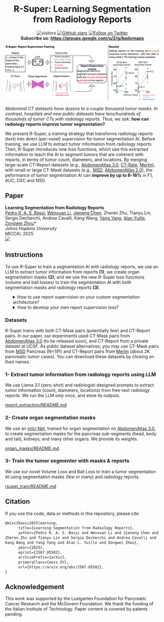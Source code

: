 <h1 align="center">R-Super: Learning Segmentation from Radiology Reports</h1>

<div align="center">


![visitors](https://visitor-badge.laobi.icu/badge?page_id=MrGiovanni/R-Super&left_color=%2363C7E6&right_color=%23CEE75F)
[![GitHub stars](https://img.shields.io/github/stars/MrGiovanni/R-Super.svg?style=social)](https://github.com/MrGiovanni/R-Super/stargazers)
<a href="https://twitter.com/bodymaps317">
        <img src="https://img.shields.io/twitter/follow/BodyMaps?style=social" alt="Follow on Twitter" />
</a><br/>
**Subscribe us: https://groups.google.com/u/2/g/bodymaps**  

</div>

<div align="center">
 
![logo](documents/rsuper_abstract.png)
</div>

*Abdominal CT datasets have dozens to a couple thousand tumor masks. In contrast, hospitals and new public datasets have tens/hundreds of thousands of tumor CTs with radiology reports. Thus, we ask:* **how can radiology reports improve tumor segmentation?**

We present R-Super, a training strategy that transforms radiology reports (text) into direct (per-voxel) supervision for tumor segmentation AI. Before training, we use LLM to extract tumor information from radiology reports. Then, R-Super introduces new loss functions, which use this extracted information to teach the AI to segment tumors that are coherent with reports, in terms of tumor count, diameters, and locations. By merging large-scale CT-Report datasets (e.g., [AbdomenAtlas 3.0](https://github.com/MrGiovanni/RadGPT/), [CT-Rate](https://huggingface.co/datasets/ibrahimhamamci/CT-RATE), [Merlin](https://stanfordaimi.azurewebsites.net/datasets/60b9c7ff-877b-48ce-96c3-0194c8205c40)), with small or large CT-Mask datasets (e.g., [MSD](http://medicaldecathlon.com), [AbdomenAtlas 2.0](https://github.com/MrGiovanni/RadGPT/)), the peformance of tumor segmentation AI can **improve by up to 8-16%** in F1, AUC, DSC and NSD. 


## Paper

<b>Learning Segmentation from Radiology Reports</b> <br/>
[Pedro R. A. S. Bassi](https://scholar.google.com/citations?user=NftgL6gAAAAJ&hl=en), [Wenxuan Li](https://scholar.google.com/citations?hl=en&user=tpNZM2YAAAAJ), [Jieneng Chen](https://scholar.google.com/citations?user=yLYj88sAAAAJ&hl=zh-CN), Zheren Zhu, Tianyu Lin, Sergio Decherchi, Andrea Cavalli, Kang Wang, [Yang Yang](https://scholar.google.com/citations?hl=en&user=6XsJUBIAAAAJ), [Alan Yuille](https://www.cs.jhu.edu/~ayuille/), [Zongwei Zhou](https://www.zongweiz.com/)* <br/>
*Johns Hopkins University* <br/>
MICCAI, 2025 <br/>
<a href='https://www.cs.jhu.edu/~zongwei/publication/bassi2025learning.pdf'><img src='https://img.shields.io/badge/Paper-PDF-purple'></a>

## Instructions

To use R-Super to train a segmentation AI with radiology reports, we use an LLM to extract tumor information from reports **(1)**; we create organ segmentation masks **(2)**; and we use the new R-Super loss functions (volume and ball losses) to train the segmentation AI with both segmentation masks and radiology reports **(3)**.

<details>
<summary style="margin-left: 25px;">How to use report supervision on your custom segmentation architecture?</summary>
<div style="margin-left: 25px;">

The core of R-Super is its new report supervision loss functions: the Ball Loss and the Volume Loss. To use R-Super with your own architecture, you have 2 options:
1) Just copy our loss functions to your own code. They are at: [rsuper_train/training/losses_foundation.py](rsuper_train/training/losses_foundation.py). The Volume Loss is the function volume_loss_basic, and the Ball Loss is the function ball_loss. To use the losses, first use LLMs to read reports and create organ masks (steps 1 and 2 below). You will also need to prepare your dataset to send these organ masks and report information to the losses (see [rsuper_train/training/dataset/dim3/dataset_abdomenatlas_UFO.py](rsuper_train/training/dataset/dim3/dataset_abdomenatlas_UFO.py)).
2) **Alternativelly, it may be easier to add your architecture to our code.** To do so, just substitute 'class MedFormer(nn.Module)' in [rsuper_train/model/dim3/medformer.py](rsuper_train/model/dim3/medformer.py) by your own architecture. Just format the output of your architecture like we do (check the function prepare_return). After substituting your architecture in our code, just run the steps below to train it with report supervision.
</details>

<details>
<summary style="margin-left: 25px;">How to develop your own report supervision loss?</summary>
<div style="margin-left: 25px;">

The core of R-Super is its new report supervision loss functions: the Ball Loss and the Volume Loss. They are at: [rsuper_train/training/losses_foundation.py](rsuper_train/training/losses_foundation.py). The Volume Loss is the function volume_loss_basic, and the Ball Loss is the function ball_loss. If you want to develop your own report supervision loss, you can begin by modifying these functions!
</details>

### Datasets

R-Super trains with both CT-Mask pairs (potentially few) and CT-Report pairs. In our paper, our experiments used CT-Mask pairs from [AbdomenAtlas 3.0](https://github.com/MrGiovanni/RadGPT/) (to be released soon), and CT-Report from a private dataset at UCSF. As public dataset alternatives, you may use CT-Mask pairs from [MSD](http://medicaldecathlon.com) Pancreas (N=191) and CT-Report pairs from [Merlin](https://stanfordaimi.azurewebsites.net/datasets/60b9c7ff-877b-48ce-96c3-0194c8205c40) (about 2K pancreatic tumor cases). You can download these datasets by clicking on their names.

### 1- Extract tumor information from radiology reports using LLM

We use Llama 3.1 (zero-shot) and radiologist-designed prompts to extract tumor information (count, diameters, locations) from free-text radiology reports. We run the LLM *only once*, and store its outputs.

[report_extraction/README.md](report_extraction/README.md)

### 2- Create organ segmentation masks

We use an [nnU-Net](https://github.com/MIC-DKFZ/nnUNet), trained for organ segmentation on  [AbdomenAtlas 3.0](https://github.com/MrGiovanni/RadGPT/), to create segmentation masks for the pancreas sub-segments (head, body and tail), kidneys, and many other organs. We provide its weights.

[organ_masks/README.md](organ_masks/README.md)

### 3- Train the tumor segmenter with masks & reports

We use our novel Volume Loss and Ball Loss to train a tumor segmentation AI using segmentation masks (few or many) and radiology reports.

[rsuper_train/README.md](organ_masks/README.md)

## Citation

If you use the code, data or methods in this repository, please cite:

```
@misc{bassi2025learning,
      title={Learning Segmentation from Radiology Reports}, 
      author={Pedro R. A. S. Bassi and Wenxuan Li and Jieneng Chen and Zheren Zhu and Tianyu Lin and Sergio Decherchi and Andrea Cavalli and Kang Wang and Yang Yang and Alan L. Yuille and Zongwei Zhou},
      year={2025},
      eprint={2507.05582},
      archivePrefix={arXiv},
      primaryClass={eess.IV},
      url={https://arxiv.org/abs/2507.05582}, 
}
```

## Acknowledgement

This work was supported by the Lustgarten Foundation for Pancreatic Cancer Research and the McGovern Foundation. We thank the funding of the Italian Institute of Technology. Paper content is covered by patents pending.
